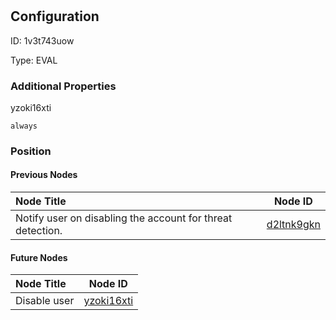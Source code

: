 # 
## Configuration
ID:  1v3t743uow

Type: EVAL 







### Additional Properties
yzoki16xti
```string 
always
```





### Position

#### Previous Nodes
| Node Title | Node ID |
| :------------- | ------------ |
| Notify user on disabling the account for threat detection. | [d2ltnk9gkn](./d2ltnk9gkn.md) | 
 
 #### Future Nodes
| Node Title | Node ID |
| :------------- | ------------ |
| Disable user |[yzoki16xti](./yzoki16xti.md) | 